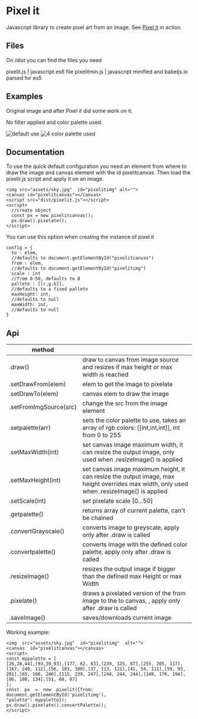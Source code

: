 # Pixel it
Javascript library to create pixel art from an image.
See [Pixel it](https://pages.github.com/#tryit) in action.

## Files

On /dist you can find the files you need

pixelit.js | javascript es6 file
pixelitmin.js | javascript minified and babeljs.io parsed for es5


## Examples

Original image and after Pixel it did some work on it.

No filter applied and color palette used. 

![default use](https://imgs.xkcd.com/comics/ken_burns_theory.png)
![4 color palette used](https://imgs.xkcd.com/comics/ken_burns_theory.png)

## Documentation

To use the quick default configuration you need an element from where to draw the image and canvas element with the id pixelitcanvas. Then load the pixelit.js script and apply it on an image.

    <img src="assets/sky.jpg"  id="pixelitimg" alt="">
    <canvas id="pixelitcanvas"></canvas>
    <script src="dist/pixelit.js"></script>
    <script>
      //create object
      const px = new pixelitcanvas();
      px.draw().pixelate();
    </script>

You can use this option when creating the instance of pixel it

    config = {
      to : elem,
      //defaults to document.getElementById("pixelitcanvas")
      from : elem, 
      //defaults to document.getElementById("pixelitimg")
      scale : int 
      //from 0-50, defaults to 8
      pallete : [[r,g,b]], 
      //defaults to a fixed pallete
      maxHeight: int, 
      //defaults to null
      maxWidth: int, 
      //defaults to null
    }

## Api



|method |  |
|--|--|
|.draw()  | draw to canvas from image source and resizes if max height or max width is reached |.hideFromImg()| hides the from image element, is applied on object creation|
|.setDrawFrom(elem)| elem to get the image to pixelate|
|.setDrawTo(elem)| canvas elem to draw the image|
|.setFromImgSource(src)| change the src from the image element|
|.setpalette(arr)| sets the color palette to use, takes an array of rgb colors: [[int,int,int]], int from 0 to 255|
|.setMaxWidth(int)| set canvas image maximum width, it can resize the output image, only used when .resizeImage() is applied|
|.setMaxHeight(int)| set canvas image maximum height, it can resize the output image, max height overrides max width, only used when .resizeImage() is applied|
|.setScale(int)| set pixelate scale [0...50]|
|.getpalette()| returns array of current palette, can't be chained|
|.convertGrayscale()| converts image to greyscale, apply only after .draw is called|
|.convertpalette()| converts image with the defined color palette, apply only after .draw is called|
|.resizeImage()| resizes the output image if bigger than the defined max Height or max Width|
|.pixelate()| draws a pixelated version of the from image to the to canvas, , apply only after .draw is called|
|.saveImage()| saves/downloads current image|

Working example:

    <img  src="assets/sky.jpg"  id="pixelitimg"  alt="">
    <canvas  id="pixelitcanvas"></canvas>
    <script>
    const mypalette = [
    [26,28,44],[93,39,93],[177, 62, 83],[239, 125, 87],[255, 205, 117],[167, 240, 112],[56, 183, 100],[37, 113, 121],[41, 54, 111],[59, 93, 201],[65, 166, 246],[115, 239, 247],[244, 244, 244],[148, 176, 194],[86, 108, 134],[51, 60, 87]
    ];
    const  px  =  new  pixelit({from:  document.getElementById('pixelitimg'),
    "palette": mypalette});
    px.draw().pixelate().convertPalette();
    </script>
